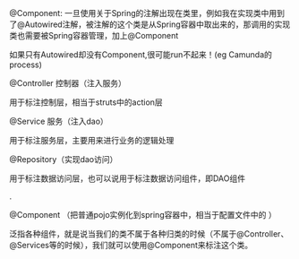 @Component: 一旦使用关于Spring的注解出现在类里，例如我在实现类中用到了@Autowired注解，被注解的这个类是从Spring容器中取出来的，那调用的实现类也需要被Spring容器管理，加上@Component

如果只有Autowired却没有Component,很可能run不起来！(eg Camunda的process)

@Controller 控制器（注入服务）

用于标注控制层，相当于struts中的action层

@Service 服务（注入dao）

用于标注服务层，主要用来进行业务的逻辑处理

@Repository（实现dao访问）

用于标注数据访问层，也可以说用于标注数据访问组件，即DAO组件

.

@Component （把普通pojo实例化到spring容器中，相当于配置文件中的 ）

泛指各种组件，就是说当我们的类不属于各种归类的时候（不属于@Controller、@Services等的时候），我们就可以使用@Component来标注这个类。